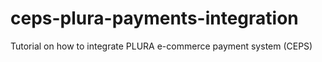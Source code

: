 # ceps-plura-payments-integration
Tutorial on how to integrate PLURA e-commerce payment system (CEPS)
